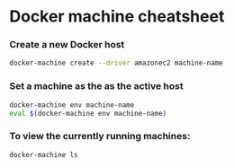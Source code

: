 # Docker machine cheatsheet

### Create a new Docker host
```sh
docker-machine create --driver amazonec2 machine-name
```

### Set a machine as the as the active host 
```sh
docker-machine env machine-name
eval $(docker-machine env machine-name)
```

### To view the currently running machines:

```sh
docker-machine ls
```

